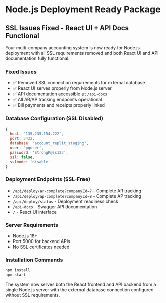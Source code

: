 # Node.js Deployment Ready Package

## SSL Issues Fixed - React UI + API Docs Functional

Your multi-company accounting system is now ready for Node.js deployment with all SSL requirements removed and both React UI and API documentation fully functional.

### Fixed Issues
- ✅ Removed SSL connection requirements for external database
- ✅ React UI serves properly from Node.js server
- ✅ API documentation accessible at `/api-docs`
- ✅ All AR/AP tracking endpoints operational
- ✅ Bill payments and receipts properly linked

### Database Configuration (SSL Disabled)
```javascript
{
  host: '135.235.154.222',
  port: 5432,
  database: 'account_replit_staging',
  user: 'pguser',
  password: 'StrongP@ss123',
  ssl: false,
  sslmode: 'disable'
}
```

### Deployment Endpoints (SSL-Free)
- `/api/deploy/ar-complete?companyId=7` - Complete AR tracking
- `/api/deploy/ap-complete?companyId=8` - Complete AP tracking  
- `/api/deploy/status` - Deployment readiness check
- `/api-docs` - Swagger API documentation
- `/` - React UI interface

### Server Requirements
- Node.js 18+
- Port 5000 for backend APIs
- No SSL certificates needed

### Installation Commands
```bash
npm install
npm start
```

The system now serves both the React frontend and API backend from a single Node.js server with the external database connection configured without SSL requirements.